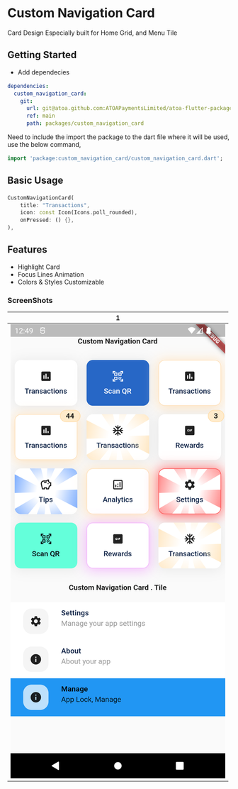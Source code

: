 # Custom Navigation Card

Card Design Especially built for Home Grid, and Menu Tile

## Getting Started

- Add dependecies

```yaml
dependencies:
  custom_navigation_card:
    git:
      url: git@atoa.github.com:ATOAPaymentsLimited/atoa-flutter-packages.git
      ref: main
      path: packages/custom_navigation_card
```

Need to include the import the package to the dart file where it will be used, use the below command,

```dart
import 'package:custom_navigation_card/custom_navigation_card.dart';
```

## Basic Usage

```dart
CustomNavigationCard(
    title: "Transactions",
    icon: const Icon(Icons.poll_rounded),
    onPressed: () {},
),
```

## Features

- Highlight Card
- Focus Lines Animation
- Colors & Styles Customizable

### ScreenShots

|                                  1                                   |
| :------------------------------------------------------------------: |
| ![CustomNavigationcard](example/showcase/custom_navigation_card.png) |
